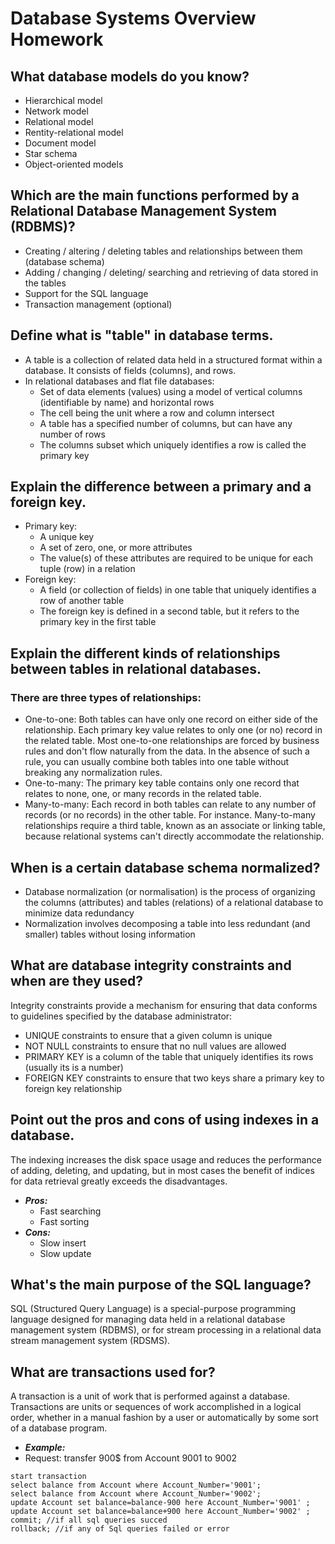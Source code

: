 # Database Systems Overview Homework

## What database models do you know?
* Hierarchical model
* Network model
* Relational model
* Rentity-relational model
* Document model
* Star schema
* Object-oriented models

## Which are the main functions performed by a Relational Database Management System (RDBMS)?
* Creating / altering / deleting tables and relationships between them (database schema)
* Adding / changing / deleting/ searching and retrieving of data stored in the tables
* Support for the SQL language
* Transaction management (optional)

## Define what is "table" in database terms.
* A table is a collection of related data held in a structured format within a database. It consists of fields (columns), and rows.
* In relational databases and flat file databases:
   *  Set of data elements (values) using a model of vertical columns (identifiable by name) and horizontal rows
   *  The cell being the unit where a row and column intersect
   *  A table has a specified number of columns, but can have any number of rows
   *  The columns subset which uniquely identifies a row is called the primary key
   
## Explain the difference between a primary and a foreign key.
* Primary key:
  * A unique key
  * A set of zero, one, or more attributes
  * The value(s) of these attributes are required to be unique for each tuple (row) in a relation
* Foreign key:
  * A field (or collection of fields) in one table that uniquely identifies a row of another table
  * The foreign key is defined in a second table, but it refers to the primary key in the first table
  
## Explain the different kinds of relationships between tables in relational databases.
### There are three types of relationships:
  * One-to-one: Both tables can have only one record on either side of the relationship. Each primary key value relates to only one (or no) record in the related table. Most one-to-one relationships are forced by business rules and don't flow naturally from the data. In the absence of such a rule, you can usually combine both tables into one table without breaking any normalization rules.
  * One-to-many: The primary key table contains only one record that relates to none, one, or many records in the related table.
  * Many-to-many: Each record in both tables can relate to any number of records (or no records) in the other table. For instance. Many-to-many relationships require a third table, known as an associate or linking table, because relational systems can't directly accommodate the relationship.
  
## When is a certain database schema normalized?
* Database normalization (or normalisation) is the process of organizing the columns (attributes) and tables (relations) of a relational database to minimize data redundancy
* Normalization involves decomposing a table into less redundant (and smaller) tables without losing information

## What are database integrity constraints and when are they used?
Integrity constraints provide a mechanism for ensuring that data conforms to guidelines specified by the database administrator:
* UNIQUE constraints to ensure that a given column is unique
* NOT NULL constraints to ensure that no null values are allowed
* PRIMARY KEY is a column of the table that uniquely identifies its rows (usually its is a number)
* FOREIGN KEY constraints to ensure that two keys share a primary key to foreign key relationship

## Point out the pros and cons of using indexes in a database.
The indexing increases the disk space usage and reduces the performance of adding, deleting, and updating, but in most cases the benefit of indices for data retrieval greatly exceeds the disadvantages.
* *__Pros:__*
  * Fast searching
  * Fast sorting
* *__Cons:__*
  * Slow insert
  * Slow update
  
## What's the main purpose of the SQL language?
SQL (Structured Query Language) is a special-purpose programming language designed for managing data held in a relational database management system (RDBMS), or for stream processing in a relational data stream management system (RDSMS).

## What are transactions used for?
A transaction is a unit of work that is performed against a database. Transactions are units or sequences of work accomplished in a logical order, whether in a manual fashion by a user or automatically by some sort of a database program.
* *__Example:__*
* Request: transfer 900$ from Account 9001 to 9002
```
start transaction
select balance from Account where Account_Number='9001';
select balance from Account where Account_Number='9002';
update Account set balance=balance-900 here Account_Number='9001' ;
update Account set balance=balance+900 here Account_Number='9002' ;
commit; //if all sql queries succed
rollback; //if any of Sql queries failed or error
```





